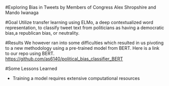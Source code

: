 #Exploring Bias in Tweets by Members of Congress
Alex Shropshire and Mando Iwanaga

#Goal
Utilize transfer learning using ELMo, a deep contextualized word representation, to classify tweet text from politicians as having a democratic bias,a republican bias, or neutrality. 

#Results 
We however ran into some difficulties which resulted in us pivoting to a new methodology using a pre-trained model from BERT. Here is a link to our repo using BERT. https://github.com/as6140/political_bias_classifier_BERT


#Some Lessons Learned 
- Training a model requires extensive computational resources









